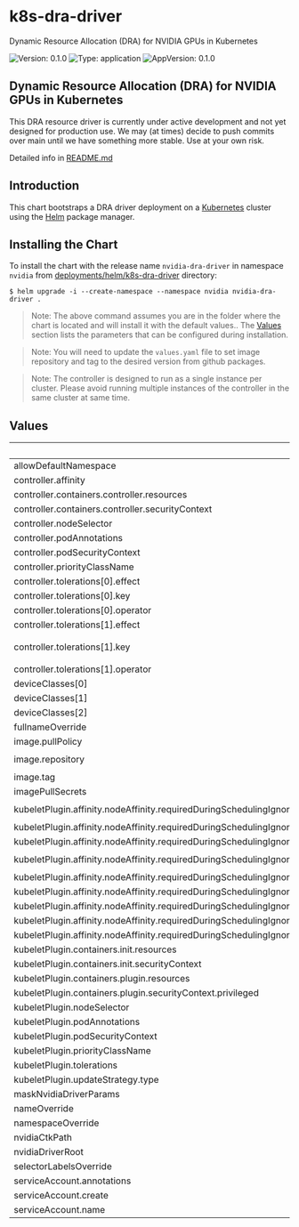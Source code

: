 # k8s-dra-driver

Dynamic Resource Allocation (DRA) for NVIDIA GPUs in Kubernetes

![Version: 0.1.0](https://img.shields.io/badge/Version-0.1.0-informational?style=flat-square) ![Type: application](https://img.shields.io/badge/Type-application-informational?style=flat-square) ![AppVersion: 0.1.0](https://img.shields.io/badge/AppVersion-0.1.0-informational?style=flat-square)

## Dynamic Resource Allocation (DRA) for NVIDIA GPUs in Kubernetes

This DRA resource driver is currently under active development and not yet designed for production use.
We may (at times) decide to push commits over main until we have something more stable. Use at your own risk.

Detailed info in [README.md](../../README.md)

## Introduction

This chart bootstraps a DRA driver deployment on a [Kubernetes](https://kubernetes.io/) cluster using the [Helm](https://helm.sh/) package manager.

## Installing the Chart

To install the chart with the release name `nvidia-dra-driver` in namespace `nvidia` from [deployments/helm/k8s-dra-driver](./deployments/helm/k8s-dra-driver) directory:

```console
$ helm upgrade -i --create-namespace --namespace nvidia nvidia-dra-driver .
```

> Note: The above command assumes you are in the folder where the chart is located and will install it with the default values.. The [Values](#values) section lists the parameters that can be configured during installation.

> Note: You will need to update the `values.yaml` file to set image repository and tag to the desired version from github packages.

> Note: The controller is designed to run as a single instance per cluster. Please avoid running multiple instances of the controller in the same cluster at same time.

## Values

| Key | Type | Default | Description |
|-----|------|---------|-------------|
| allowDefaultNamespace | bool | `false` |  |
| controller.affinity | object | `{}` |  |
| controller.containers.controller.resources | object | `{}` |  |
| controller.containers.controller.securityContext | object | `{}` |  |
| controller.nodeSelector | object | `{}` |  |
| controller.podAnnotations | object | `{}` |  |
| controller.podSecurityContext | object | `{}` |  |
| controller.priorityClassName | string | `"system-node-critical"` |  |
| controller.tolerations[0].effect | string | `"NoSchedule"` |  |
| controller.tolerations[0].key | string | `"node-role.kubernetes.io/master"` |  |
| controller.tolerations[0].operator | string | `"Exists"` |  |
| controller.tolerations[1].effect | string | `"NoSchedule"` |  |
| controller.tolerations[1].key | string | `"node-role.kubernetes.io/control-plane"` |  |
| controller.tolerations[1].operator | string | `"Exists"` |  |
| deviceClasses[0] | string | `"gpu"` |  |
| deviceClasses[1] | string | `"mig"` |  |
| deviceClasses[2] | string | `"imex"` |  |
| fullnameOverride | string | `""` |  |
| image.pullPolicy | string | `"IfNotPresent"` |  |
| image.repository | string | `"nvcr.io/nvidia/cloud-native/k8s-dra-driver"` |  |
| image.tag | string | `""` |  |
| imagePullSecrets | list | `[]` |  |
| kubeletPlugin.affinity.nodeAffinity.requiredDuringSchedulingIgnoredDuringExecution.nodeSelectorTerms[0].matchExpressions[0].key | string | `"feature.node.kubernetes.io/pci-10de.present"` |  |
| kubeletPlugin.affinity.nodeAffinity.requiredDuringSchedulingIgnoredDuringExecution.nodeSelectorTerms[0].matchExpressions[0].operator | string | `"In"` |  |
| kubeletPlugin.affinity.nodeAffinity.requiredDuringSchedulingIgnoredDuringExecution.nodeSelectorTerms[0].matchExpressions[0].values[0] | string | `"true"` |  |
| kubeletPlugin.affinity.nodeAffinity.requiredDuringSchedulingIgnoredDuringExecution.nodeSelectorTerms[1].matchExpressions[0].key | string | `"feature.node.kubernetes.io/cpu-model.vendor_id"` |  |
| kubeletPlugin.affinity.nodeAffinity.requiredDuringSchedulingIgnoredDuringExecution.nodeSelectorTerms[1].matchExpressions[0].operator | string | `"In"` |  |
| kubeletPlugin.affinity.nodeAffinity.requiredDuringSchedulingIgnoredDuringExecution.nodeSelectorTerms[1].matchExpressions[0].values[0] | string | `"NVIDIA"` |  |
| kubeletPlugin.affinity.nodeAffinity.requiredDuringSchedulingIgnoredDuringExecution.nodeSelectorTerms[2].matchExpressions[0].key | string | `"nvidia.com/gpu.present"` |  |
| kubeletPlugin.affinity.nodeAffinity.requiredDuringSchedulingIgnoredDuringExecution.nodeSelectorTerms[2].matchExpressions[0].operator | string | `"In"` |  |
| kubeletPlugin.affinity.nodeAffinity.requiredDuringSchedulingIgnoredDuringExecution.nodeSelectorTerms[2].matchExpressions[0].values[0] | string | `"true"` |  |
| kubeletPlugin.containers.init.resources | object | `{}` |  |
| kubeletPlugin.containers.init.securityContext | object | `{}` |  |
| kubeletPlugin.containers.plugin.resources | object | `{}` |  |
| kubeletPlugin.containers.plugin.securityContext.privileged | bool | `true` |  |
| kubeletPlugin.nodeSelector | object | `{}` |  |
| kubeletPlugin.podAnnotations | object | `{}` |  |
| kubeletPlugin.podSecurityContext | object | `{}` |  |
| kubeletPlugin.priorityClassName | string | `"system-node-critical"` |  |
| kubeletPlugin.tolerations | list | `[]` |  |
| kubeletPlugin.updateStrategy.type | string | `"RollingUpdate"` |  |
| maskNvidiaDriverParams | bool | `false` |  |
| nameOverride | string | `""` |  |
| namespaceOverride | string | `""` |  |
| nvidiaCtkPath | string | `"/usr/bin/nvidia-ctk"` |  |
| nvidiaDriverRoot | string | `"/"` |  |
| selectorLabelsOverride | object | `{}` |  |
| serviceAccount.annotations | object | `{}` |  |
| serviceAccount.create | bool | `true` |  |
| serviceAccount.name | string | `""` |  |
